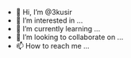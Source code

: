 - 👋 Hi, I’m @3kusir
- 👀 I’m interested in ...
- 🌱 I’m currently learning ...
- 💞️ I’m looking to collaborate on ...
- 📫 How to reach me ...

<!---
3kusir/3kusir is a ✨ special ✨ repository because its `README.md` (this file) appears on your GitHub profile.
You can click the Preview link to take a look at your changes.
--->
